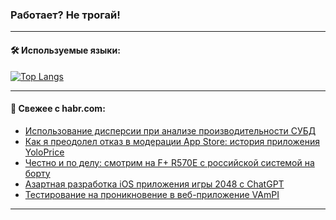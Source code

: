 ### Работает? Не трогай!

---
<!--
#### 🛠️ Technical stack:

![Java](https://img.shields.io/badge/Java-informational?logo=Oracle&style=flat&logoColor=white&color=FF4500)
![Kotlin](https://img.shields.io/badge/Kotlin-informational?logo=Kotlin&style=flat&logoColor=white&color=774D97)
![TS](https://img.shields.io/badge/TypeScript-informational?logo=typeScript&style=flat&logoColor=black&color=017acc)
![Python](https://img.shields.io/badge/Python-informational?logo=Python&style=flat&logoColor=black&color=ffdd54) <br>
![Spring](https://img.shields.io/badge/Spring-informational?logo=Spring&style=flat&logoColor=white&color=6DB33F) 
![SpringBoot](https://img.shields.io/badge/SpringBoot-informational?logo=SpringBoot&style=flat&logoColor=white&color=6DB33F)
![Nest](https://img.shields.io/badge/NestJS-informational?logo=NestJS&style=flat&logoColor=white&color=E0234E) 
![NodeJS](https://img.shields.io/badge/NodeJS-informational?logo=node.js&style=flat&logoColor=white&color=70A760)<br>
![PostgreSQL](https://img.shields.io/badge/PostgreSQL-informational?logo=PostgreSQL&style=flat&logoColor=white&color=DAA520)
![MongoDB](https://img.shields.io/badge/MongoDB-informational?logo=MongoDB&style=flat&logoColor=white&color=870000)
![Apache](https://img.shields.io/badge/Apache-informational?logo=apache&style=flat&logoColor=white&color=f74e28)

___ 
-->

#### 🛠️ Используемые языки:

[![Top Langs](https://github-readme-stats-82jvfl3w3-advtsettinggmailcoms-projects.vercel.app/api/top-langs/?username=zloylis&langs_count=10&hide_title=true&title_color=e6edf3&size_weight=0.5&count_weight=0.5&layout=compact&hide_progress=true&hide_border=true&theme=dracula)](https://github.com/zloylis)

<!---


####  :octocat:&nbsp;&nbsp; Статистика:

![GitHub stats](https://github-readme-stats-u2qms2cxw-advtsettinggmailcoms-projects.vercel.app/api?username=zloylis&show_icons=true&hide_border=true&theme=dracula&title_color=e6edf3&include_all_commits=true&count_private=true&hide_rank=false&hide_title=true&rank_icon=github)
-->
---

#### 💬 Свежее с habr.com:

<!-- BLOG-POST-LIST:START -->
- [Использование дисперсии при анализе производительности СУБД](https://habr.com/ru/articles/853702/?utm_source=habrahabr&utm_medium=rss&utm_campaign=853702)
- [Как я преодолел отказ в модерации App Store: история приложения YoloPrice](https://habr.com/ru/articles/853698/?utm_source=habrahabr&utm_medium=rss&utm_campaign=853698)
- [Честно и по делу: смотрим на F+ R570E с российской системой на борту](https://habr.com/ru/companies/timeweb/articles/852988/?utm_source=habrahabr&utm_medium=rss&utm_campaign=852988)
- [Азартная разработка iOS приложения игры 2048 с ChatGPT](https://habr.com/ru/articles/851904/?utm_source=habrahabr&utm_medium=rss&utm_campaign=851904)
- [Тестирование на проникновение в веб-приложение VAmPI](https://habr.com/ru/companies/radcop/articles/853660/?utm_source=habrahabr&utm_medium=rss&utm_campaign=853660)
<!-- BLOG-POST-LIST:END -->

---
